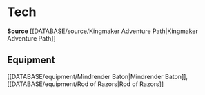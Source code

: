 ﻿---
id: '434'
name: Tech
rarity: Common
rus_type_level: null
source: '[[DATABASE/source/Kingmaker Adventure Path|Kingmaker Adventure Path]]'
trait:
- Tech
type: Trait

---
# Tech

**Source** [[DATABASE/source/Kingmaker Adventure Path|Kingmaker Adventure Path]]

## Equipment

[[DATABASE/equipment/Mindrender Baton|Mindrender Baton]], [[DATABASE/equipment/Rod of Razors|Rod of Razors]]
